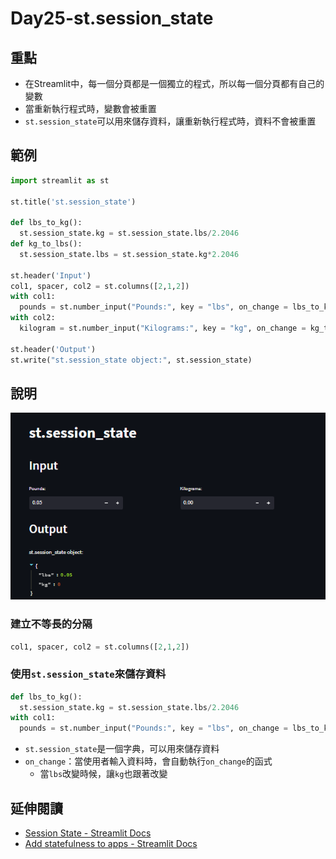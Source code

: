 # Day25-st.session_state

## 重點
+ 在Streamlit中，每一個分頁都是一個獨立的程式，所以每一個分頁都有自己的變數
+ 當重新執行程式時，變數會被重置
+ `st.session_state`可以用來儲存資料，讓重新執行程式時，資料不會被重置

## 範例
```python
import streamlit as st

st.title('st.session_state')

def lbs_to_kg():
  st.session_state.kg = st.session_state.lbs/2.2046
def kg_to_lbs():
  st.session_state.lbs = st.session_state.kg*2.2046

st.header('Input')
col1, spacer, col2 = st.columns([2,1,2])
with col1:
  pounds = st.number_input("Pounds:", key = "lbs", on_change = lbs_to_kg)
with col2:
  kilogram = st.number_input("Kilograms:", key = "kg", on_change = kg_to_lbs)

st.header('Output')
st.write("st.session_state object:", st.session_state)
```

## 說明
![](../fig/Day25.png)
### 建立不等長的分隔
```python
col1, spacer, col2 = st.columns([2,1,2])
```

### 使用`st.session_state`來儲存資料
```python
def lbs_to_kg():
  st.session_state.kg = st.session_state.lbs/2.2046
with col1:
  pounds = st.number_input("Pounds:", key = "lbs", on_change = lbs_to_kg)
```
+ `st.session_state`是一個字典，可以用來儲存資料
+ `on_change`：當使用者輸入資料時，會自動執行`on_change`的函式
    + 當`lbs`改變時候，讓`kg`也跟著改變

## 延伸閱讀
+ [Session State - Streamlit Docs](https://docs.streamlit.io/library/api-reference/session-state)
+ [Add statefulness to apps - Streamlit Docs](https://docs.streamlit.io/library/advanced-features/session-state)
